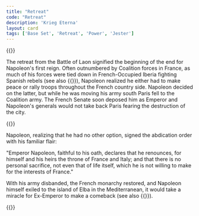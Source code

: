 ```yaml
---
title: "Retreat"
code: "Retreat"
description: 'Krieg Eterna'
layout: card
tags: ['Base Set', 'Retreat', 'Power', 'Jester']
---
```

{{<card-detail-page title="Retreat" artwork="Napoleon and his staff are retuning from Soissons after the battle of Laon by Jean-Louis-Ernest Meissonier (1864)" >}}
<p>
The retreat from the Battle of Laon signified the beginning of the end for Napoleon's first reign. Often outnumbered by Coalition forces in France, as much of his forces were tied down in French-Occupied Iberia fighting Spanish rebels (see also {{<cardlink name="Assault" code="assault2">}}), Napoleon realized he either had to make peace or rally troops throughout the French country side. Napoleon decided on the latter, but while he was moving his army south Paris fell to the Coalition army. The French Senate soon deposed him as Emperor and Napoleon's generals would not take back Paris fearing the destruction of the city.
</p>
{{<card-detail-image file="old-guard.jpg">}}
<p>
Napoleon, realizing that he had no other option, signed the abdication order with his familiar flair:
</p>
<p>
"Emperor Napoleon, faithful to his oath, declares that he renounces, for himself and his heirs the throne of France and Italy; and that there is no personal sacrifice, not even that of life itself, which he is not willing to make for the interests of France."
</p>
<p>
With his army disbanded, the French monarchy restored, and Napoleon himself exiled to the island of Elba in the Mediterranean, it would take a miracle for Ex-Emperor to make a comeback (see also {{<cardlink name="Grenadier">}}).
</p>
{{</card-detail-page>}}
